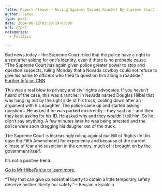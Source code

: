 ```yaml
---
title: Papers Please – Ruling Against Nevada Rancher By Supreme Court
author: James
type: post
date: 2004-06-22T03:20:19+00:00
url: /?p=7
categories:
  - Politics

---
```

Bad news today &#8211; the Supreme Court ruled that the police have a right to arrest after asking for one&#8217;s identity, even if there is no probable cause. &#8220;The Supreme Court has again given police greater power to stop and question suspects, ruling Monday that a Nevada cowboy could not refuse to give his name to officers who tried to question him along a roadside.&#8221; [Further Info on CNN](https://web.archive.org/web/20040623194410/http://www.cnn.com/2004/LAW/06/21/scotus.police.id/index.html)

This was a real blow to privacy and civil rights advocates. If you haven&#8217;t heard of the case, this was a rancher in Nevada named Douglas Hiibel that was hanging out by the right side of his truck, cooling down after an argument with his daughter. The police came up and started asking questions. He asked if he was parked incorrectly &#8211; they said no &#8211; and then they kept asking for his ID. He asked why and they wouldn&#8217;t tell him. So he didn&#8217;t say anything. A few minutes later he was being arrested and the police were soon dragging his daugher out of the truck.

The Supreme Court is increasingly ruling against our Bill of Rights (in this case the Fifth Amendment) for expediency and because of the current climate of fear and suspicion in the country, much of it brought on by the government itself.

It&#8217;s not a positive trend.

[Go to Mr Hiibel&#8217;s site to learn more.](https://papersplease.org/hiibel/)

&#8220;They that can give up essential liberty to obtain a little temporary safety deserve neither liberty nor safety.&#8221; &#8211; Benjamin Franklin
